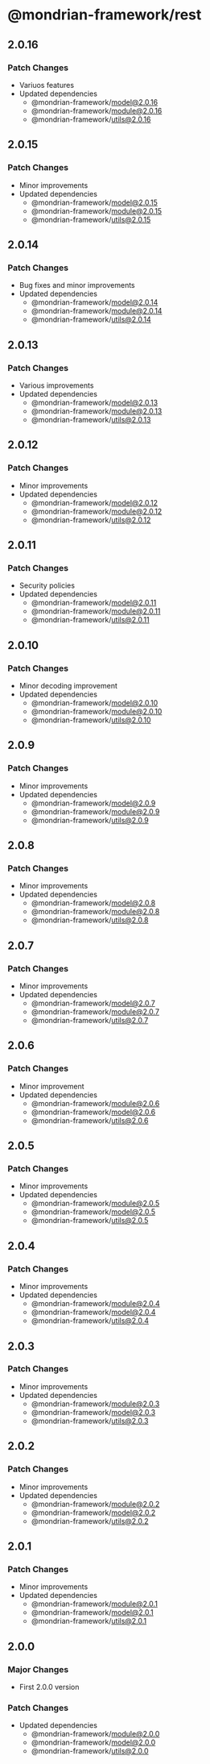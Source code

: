 # @mondrian-framework/rest

## 2.0.16

### Patch Changes

- Variuos features
- Updated dependencies
  - @mondrian-framework/model@2.0.16
  - @mondrian-framework/module@2.0.16
  - @mondrian-framework/utils@2.0.16

## 2.0.15

### Patch Changes

- Minor improvements
- Updated dependencies
  - @mondrian-framework/model@2.0.15
  - @mondrian-framework/module@2.0.15
  - @mondrian-framework/utils@2.0.15

## 2.0.14

### Patch Changes

- Bug fixes and minor improvements
- Updated dependencies
  - @mondrian-framework/model@2.0.14
  - @mondrian-framework/module@2.0.14
  - @mondrian-framework/utils@2.0.14

## 2.0.13

### Patch Changes

- Various improvements
- Updated dependencies
  - @mondrian-framework/model@2.0.13
  - @mondrian-framework/module@2.0.13
  - @mondrian-framework/utils@2.0.13

## 2.0.12

### Patch Changes

- Minor improvements
- Updated dependencies
  - @mondrian-framework/model@2.0.12
  - @mondrian-framework/module@2.0.12
  - @mondrian-framework/utils@2.0.12

## 2.0.11

### Patch Changes

- Security policies
- Updated dependencies
  - @mondrian-framework/model@2.0.11
  - @mondrian-framework/module@2.0.11
  - @mondrian-framework/utils@2.0.11

## 2.0.10

### Patch Changes

- Minor decoding improvement
- Updated dependencies
  - @mondrian-framework/model@2.0.10
  - @mondrian-framework/module@2.0.10
  - @mondrian-framework/utils@2.0.10

## 2.0.9

### Patch Changes

- Minor improvements
- Updated dependencies
  - @mondrian-framework/model@2.0.9
  - @mondrian-framework/module@2.0.9
  - @mondrian-framework/utils@2.0.9

## 2.0.8

### Patch Changes

- Minor improvements
- Updated dependencies
  - @mondrian-framework/model@2.0.8
  - @mondrian-framework/module@2.0.8
  - @mondrian-framework/utils@2.0.8

## 2.0.7

### Patch Changes

- Minor improvements
- Updated dependencies
  - @mondrian-framework/model@2.0.7
  - @mondrian-framework/module@2.0.7
  - @mondrian-framework/utils@2.0.7

## 2.0.6

### Patch Changes

- Minor improvement
- Updated dependencies
  - @mondrian-framework/module@2.0.6
  - @mondrian-framework/model@2.0.6
  - @mondrian-framework/utils@2.0.6

## 2.0.5

### Patch Changes

- Minor improvements
- Updated dependencies
  - @mondrian-framework/module@2.0.5
  - @mondrian-framework/model@2.0.5
  - @mondrian-framework/utils@2.0.5

## 2.0.4

### Patch Changes

- Minor improvements
- Updated dependencies
  - @mondrian-framework/module@2.0.4
  - @mondrian-framework/model@2.0.4
  - @mondrian-framework/utils@2.0.4

## 2.0.3

### Patch Changes

- Minor improvements
- Updated dependencies
  - @mondrian-framework/module@2.0.3
  - @mondrian-framework/model@2.0.3
  - @mondrian-framework/utils@2.0.3

## 2.0.2

### Patch Changes

- Minor improvements
- Updated dependencies
  - @mondrian-framework/module@2.0.2
  - @mondrian-framework/model@2.0.2
  - @mondrian-framework/utils@2.0.2

## 2.0.1

### Patch Changes

- Minor improvements
- Updated dependencies
  - @mondrian-framework/module@2.0.1
  - @mondrian-framework/model@2.0.1
  - @mondrian-framework/utils@2.0.1

## 2.0.0

### Major Changes

- First 2.0.0 version

### Patch Changes

- Updated dependencies
  - @mondrian-framework/module@2.0.0
  - @mondrian-framework/model@2.0.0
  - @mondrian-framework/utils@2.0.0

